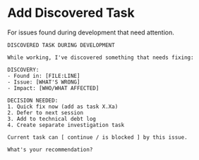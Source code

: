 # Add Discovered Task

For issues found during development that need attention.

```
DISCOVERED TASK DURING DEVELOPMENT

While working, I've discovered something that needs fixing:

DISCOVERY:
- Found in: [FILE:LINE]
- Issue: [WHAT'S WRONG]
- Impact: [WHO/WHAT AFFECTED]

DECISION NEEDED:
1. Quick fix now (add as task X.Xa)
2. Defer to next session
3. Add to technical debt log
4. Create separate investigation task

Current task can [ continue / is blocked ] by this issue.

What's your recommendation?
```